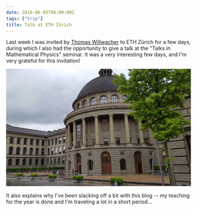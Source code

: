 ```yaml
---
date: 2016-06-05T00:00:00Z
tags: ["trip"]
title: Talk at ETH Zürich
---
```


Last week I was invited by [Thomas Willwacher](http://user.math.uzh.ch/willwacher/) to ETH Zürich for a few days, during which I also had the opportunity to give a talk at the "Talks in Mathematical Physics" seminar. It was a very interesting few days, and I'm very grateful for this invitation!

<!--more-->

<img alt="ETH" src="eth.jpg" class="img-fluid" />

It also explains why I've been slacking off a bit with this blog -- my teaching for the year is done and I'm traveling a lot in a short period...
